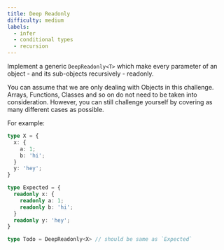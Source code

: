 ```yaml
---
title: Deep Readonly
difficulty: medium
labels: 
  - infer
  - conditional types
  - recursion
---
```

Implement a generic `DeepReadonly<T>` which make every parameter of an object - and its sub-objects recursively - readonly.

You can assume that we are only dealing with Objects in this challenge. Arrays, Functions, Classes and so on do not need to be taken into consideration. However, you can still challenge yourself by covering as many different cases as possible.

For example:
```ts
type X = { 
  x: { 
    a: 1;
    b: 'hi';
  }
  y: 'hey';
}

type Expected = { 
  readonly x: { 
    readonly a: 1;
    readonly b: 'hi';
  }
  readonly y: 'hey'; 
}

type Todo = DeepReadonly<X> // should be same as `Expected`
  ```

